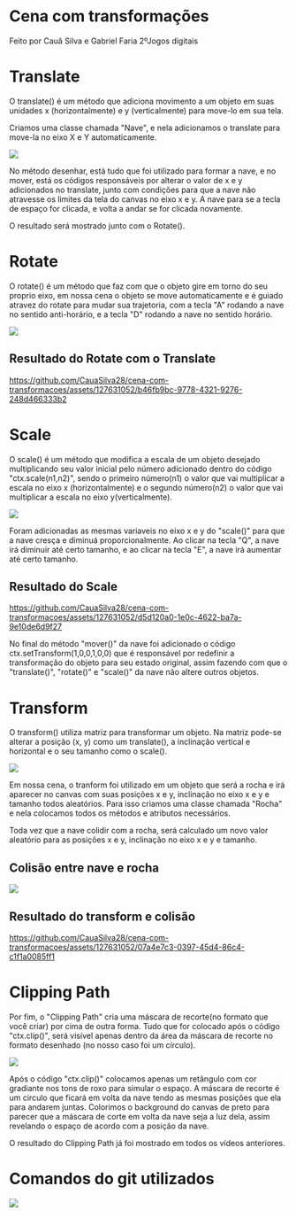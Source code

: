 # Cena com transformações
<p>Feito por Cauã Silva e Gabriel Faria 2ºJogos digitais</p>

# Translate
<p>O translate() é um método que adiciona movimento a um objeto em suas unidades x (horizontalmente) e y (verticalmente) para move-lo em sua tela.</p>
<p>Criamos uma classe chamada "Nave", e nela adicionamos o translate para move-la no eixo X e Y automaticamente.</p>
<img src='img/translateimg.jpg' />
<p>No método desenhar, está tudo que foi utilizado para formar a nave, e no mover, está os códigos responsáveis por alterar o valor de x e y adicionados no translate, junto com condições para que a nave não atravesse os limites da tela do canvas no eixo x e y. A nave para se a tecla de espaço for clicada, e volta a andar se for clicada novamente.</p>
<p>O resultado será mostrado junto com o Rotate().</p>

# Rotate
<p>O rotate() é um método que faz com que o objeto gire em torno do seu proprio eixo, em nossa cena o objeto se move automaticamente e é guiado atravez do rotate para mudar sua trajetoria, com a tecla "A" rodando a nave no sentido anti-horário, e a tecla "D" rodando a nave no sentido horário.</p>
<img src='img/rotateimg.jpg' />

## Resultado do Rotate com o Translate
https://github.com/CauaSilva28/cena-com-transformacoes/assets/127631052/b46fb9bc-9778-4321-9276-248d466333b2

# Scale 
<p>O scale() é um método que modifica a escala de um objeto desejado multiplicando seu valor inicial pelo número adicionado dentro do código "ctx.scale(n1,n2)", sendo o primeiro número(n1) o valor que vai multiplicar a escala no eixo x (horizontalmente) e o segundo número(n2) o valor que vai multiplicar a escala no eixo y(verticalmente). </p>
<img src='img/scaleimg.jpg' />
<p>Foram adicionadas as mesmas variaveis no eixo x e y do "scale()" para que a nave cresça e diminuá proporcionalmente. Ao clicar na tecla "Q", a nave irá diminuir até certo tamanho, e ao clicar na tecla "E", a nave irá aumentar até certo tamanho.</p>

## Resultado do Scale
https://github.com/CauaSilva28/cena-com-transformacoes/assets/127631052/d5d120a0-1e0c-4622-ba7a-9e10de6d9f27

<p>No final do método "mover()" da nave foi adicionado o código ctx.setTransform(1,0,0,1,0,0) que é responsável por redefinir a transformação do objeto para seu estado original, assim fazendo com que o "translate()", "rotate()" e "scale()" da nave não altere outros objetos.</p>

# Transform
<p>O transform() utiliza matriz para transformar um objeto. Na matriz pode-se alterar a posição (x, y) como um translate(), a inclinação vertical e horizontal e o seu tamanho como o scale().</p>
<img src='img/transformimg.jpg' />
<p>Em nossa cena, o tranform foi utilizado em um objeto que será a rocha e irá aparecer no canvas com suas posições x e y, inclinação no eixo x e y e tamanho todos aleatórios. Para isso criamos uma classe chamada "Rocha" e nela colocamos todos os métodos e atributos necessários.</p>
<p>Toda vez que a nave colidir com a rocha, será calculado um novo valor aleatório para as posições x e y, inclinação no eixo x e y e tamanho.</p>

## Colisão entre nave e rocha
<img src='img/colisao.jpg' />

## Resultado do transform e colisão
https://github.com/CauaSilva28/cena-com-transformacoes/assets/127631052/07a4e7c3-0397-45d4-86c4-c1f1a0085ff1

# Clipping Path
<p>Por fim, o "Clipping Path" cria uma máscara de recorte(no formato que você criar) por cima de outra forma. Tudo que for colocado após o código "ctx.clip()", será visível apenas dentro da área da máscara de recorte no formato desenhado (no nosso caso foi um círculo).</p>
<img src='img/clipimg.jpg' />
<p>Após o código "ctx.clip()" colocamos apenas um retângulo com cor gradiante nos tons de roxo para simular o espaço. A máscara de recorte é um circulo que ficará em volta da nave tendo as mesmas posições que ela para andarem juntas. Colorimos o background do canvas de preto para parecer que a máscara de corte em volta da nave seja a luz dela, assim revelando o espaço de acordo com a posição da nave.</p>
<p>O resultado do Clipping Path já foi mostrado em todos os vídeos anteriores.</p>

# Comandos do git utilizados
<img src='img/git.jpg' />
